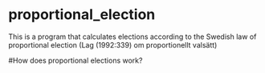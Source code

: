 # proportional_election
This is a program that calculates elections according to the Swedish law of proportional election (Lag (1992:339) om proportionellt valsätt)



#How does proportional elections work?
